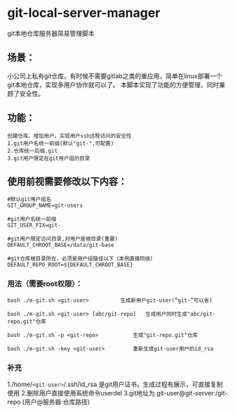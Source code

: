 # git-local-server-manager
git本地仓库服务器简易管理脚本

## 场景：

小公司上私有git仓库，有时候不需要gitlab之类的重应用，简单在linux部署一个git本地仓库，实现多用户协作就可以了。
本脚本实现了功能的方便管理，同时兼顾了安全性。

## 功能：
```
创建仓库、增加用户，实现用户ssh远程访问的安全性
1.git用户名统一前缀(默认"git-",可配置) 
2.仓库统一后缀.git
3.git用户限定在git用户组的目录
```

## 使用前视需要修改以下内容：
```
#默认git用户组名
GIT_GROUP_NAME=git-users

#git用户名统一前缀
GIT_USER_FIX=git-

#git用户限定访问目录,对用户是根目录(重要)
DEFAULT_CHROOT_BASE=/data/git-base

#git仓库根目录所在，必须是用户组路径以下（本例直接同级）
DEFAULT_REPO_ROOT=${DEFAULT_CHROOT_BASE}
```
### 用法（需要root权限）：
```
bash ./m-git.sh <git-user>          生成新用户git-user(“git-”可以省)

bash ./m-git.sh <git-user> [abc/git-repo]   生成用户同时生成"abc/git-repo.git"仓库

bash ./m-git.sh -p <git-repo>           生成"git-repo.git"仓库

bash ./m-git.sh -key <git-user>         重新生成git-user用户的id_rsa
```
### 补充
1./home/`<git-user>`/.ssh/id_rsa 是git用户证书，生成过程有展示，可直接复制使用
2.删除用户直接使用系统命令userdel
3.git地址为 git-user@git-server:/git-repo  (用户@服务器:仓库路径)
